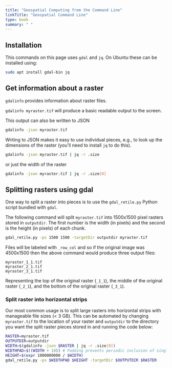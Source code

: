 ```yaml
---
title: "Geospatial Computing from the Command Line"
linkTitle: "Geospatial Command Line"
type: book
summary: " "
---
```


## Installation

This commands on this page uses `gdal` and `jq`.
On Ubuntu these can be installed using:

```bash
sudo apt install gdal-bin jq
```

## Get information about a raster

`gdalinfo` provides information about raster files.

`gdalinfo myraster.tif` will produce a basic readable output to the screen.

This output can also be written to JSON

```bash
gdalinfo -json myraster.tif
```

Writing to JSON makes it easy to use individual pieces, e.g., to look up the dimensions of the raster (you'll need to install `jq` to do this).

```bash
gdalinfo -json myraster.tif | jq -r .size
```

or just the width of the raster

```bash
gdalinfo -json myraster.tif | jq -r .size[0]
```

## Splitting rasters using gdal

One way to split a raster into pieces is to use the `gdal_retile.py` Python script bundled with `gdal`.

The following command will split `myraster.tif` into 1500x1500 pixel rasters stored in `outputdir`.
The first number is the width (in pixels) and the second is the height (in pixels) of each chunk. 

```bash
gdal_retile.py -ps 1500 1500 -targetDir outputdir myraster.tif
```

Files will be labeled with `_row_col` and so if the original image was 4500x1500 then the above command would produce three output files:

```
myraster_1_1.tif
myraster_2_1.tif
myraster_3_1.tif
```

Representing the top of the original raster (`_1_1`), the middle of the original raster (`_2_1`), and the bottom of the original raster (`_3_1`).

### Split raster into horizontal strips

Our most common usage is to split large rasters into horizontal strips with manageable file sizes (< 3 GB). This can be automated by changing `myraster.tif` to the location of your raster and `outputdir` to the directory you want the split raster pieces stored in and running the code below:

```bash
RASTER=myraster.tif
OUTPUTDIR=outputdir
WIDTH=$(gdalinfo -json $RASTER | jq -r .size[0])
WIDTHPAD=$((WIDTH + 10)) # Padding prevents periodic inclusion of single pixel strip 
HEIGHT=$(expr 1000000000 / $WIDTH)
gdal_retile.py -ps $WIDTHPAD $HEIGHT -targetDir $OUTPUTDIR $RASTER
```
